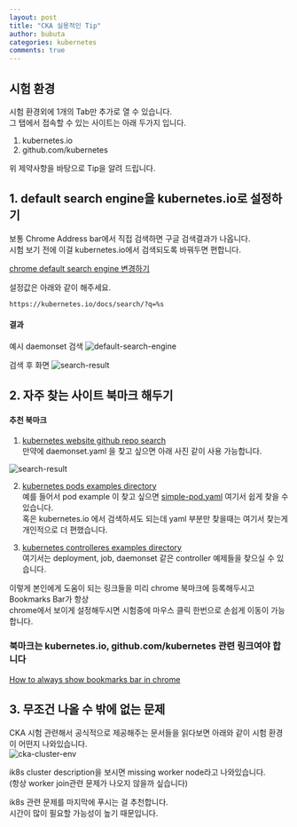 ```yaml
---
layout: post
title: "CKA 실용적인 Tip"
author: bubuta
categories: kubernetes
comments: true
---
```


## 시험 환경

시험 환경외에 1개의 Tab만 추가로 열 수 있습니다.  
그 탭에서 접속할 수 있는 사이트는 아래 두가지 입니다.

1. kubernetes.io
2. github.com/kubernetes

위 제약사항을 바탕으로 Tip을 알려 드립니다.

## 1. default search engine을 kubernetes.io로 설정하기

보통 Chrome Address bar에서 직접 검색하면 구글 검색결과가 나옵니다.  
시험 보기 전에 이걸 kubernetes.io에서 검색되도록 바꿔두면 편합니다.

[chrome default search engine 변경하기](https://support.google.com/chrome/answer/95426?co=GENIE.Platform%3DDesktop&hl=ko)

설정값은 아래와 같이 해주세요.

```
https://kubernetes.io/docs/search/?q=%s
```

#### 결과

예시 daemonset 검색
![default-search-engine](/assets/k8s-tip/chrome-addressbar.png)

검색 후 화면
![search-result](/assets/k8s-tip/search-result.png)

## 2. 자주 찾는 사이트 북마크 해두기

#### 추천 북마크

1. [kubernetes website github repo search](https://github.com/kubernetes/website/find/master)  
   만약에 daemonset.yaml 을 찾고 싶으면 아래 사진 같이 사용 가능합니다.

![search-result](/assets/k8s-tip/github-search.png)

2. [kubernetes pods examples directory](https://github.com/kubernetes/website/tree/master/content/en/examples/pods)  
   예를 들어서 pod example 이 찾고 싶으면 [simple-pod.yaml](https://github.com/kubernetes/website/blob/master/content/en/examples/pods/simple-pod.yaml)
   여기서 쉽게 찾을 수 있습니다.  
   혹은 kubernetes.io 에서 검색하셔도 되는데 yaml 부분만 찾을때는 여기서 찾는게 개인적으로 더 편했습니다.

3. [kubernetes controlleres examples directory](https://github.com/kubernetes/website/tree/master/content/en/examples/controllers)  
   여기서는 deployment, job, daemonset 같은 controller 예제들을 찾으실 수 있습니다.

이렇게 본인에게 도움이 되는 링크들을 미리 chrome 북마크에 등록해두시고 Bookmarks Bar가 항상  
chrome에서 보이게 설정해두시면 시험중에 마우스 클릭 한번으로 손쉽게 이동이 가능합니다.

### 북마크는 kubernetes.io, github.com/kubernetes 관련 링크여야 합니다

[How to always show bookmarks bar in chrome](https://www.lifewire.com/how-to-always-show-the-google-chrome-bookmarks-bar-4103621)

## 3. 무조건 나올 수 밖에 없는 문제

CKA 시험 관련해서 공식적으로 제공해주는 문서들을 읽다보면 아래와 같이 시험 환경이 어떤지 나와있습니다.  
![cka-cluster-env](https://cdn-images-1.medium.com/max/1200/1*CInmVRg3xB-xXdYWQgJqIg.png)

ik8s cluster description을 보시면 missing worker node라고 나와있습니다.  
(항상 worker join관련 문제가 나오지 않을까 싶습니다)

ik8s 관련 문제를 마지막에 푸시는 걸 추천합니다.  
시간이 많이 필요할 가능성이 높기 때문입니다.
